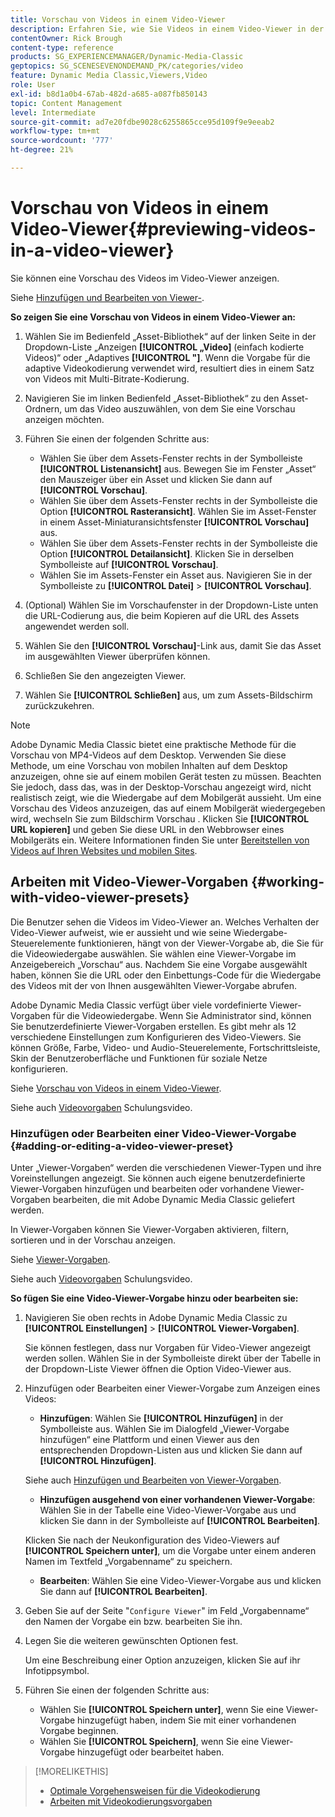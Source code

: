 ```yaml
---
title: Vorschau von Videos in einem Video-Viewer
description: Erfahren Sie, wie Sie Videos in einem Video-Viewer in der Vorschau anzeigen.
contentOwner: Rick Brough
content-type: reference
products: SG_EXPERIENCEMANAGER/Dynamic-Media-Classic
geptopics: SG_SCENESEVENONDEMAND_PK/categories/video
feature: Dynamic Media Classic,Viewers,Video
role: User
exl-id: b8d1a0b4-67ab-482d-a685-a087fb850143
topic: Content Management
level: Intermediate
source-git-commit: ad7e20fdbe9028c6255865cce95d109f9e9eeab2
workflow-type: tm+mt
source-wordcount: '777'
ht-degree: 21%

---
```


# Vorschau von Videos in einem Video-Viewer{#previewing-videos-in-a-video-viewer}

Sie können eine Vorschau des Videos im Video-Viewer anzeigen.

Siehe [Hinzufügen und Bearbeiten von Viewer-](application-setup.md#adding_and_editing_viewer_presets).

**So zeigen Sie eine Vorschau von Videos in einem Video-Viewer an:**

1. Wählen Sie im Bedienfeld „Asset-Bibliothek“ auf der linken Seite in der Dropdown-Liste „Anzeigen **[!UICONTROL „Video]** (einfach kodierte Videos)“ oder „Adaptives **[!UICONTROL &quot;]**. Wenn die Vorgabe für die adaptive Videokodierung verwendet wird, resultiert dies in einem Satz von Videos mit Multi-Bitrate-Kodierung.
1. Navigieren Sie im linken Bedienfeld „Asset-Bibliothek“ zu den Asset-Ordnern, um das Video auszuwählen, von dem Sie eine Vorschau anzeigen möchten.
1. Führen Sie einen der folgenden Schritte aus:

   * Wählen Sie über dem Assets-Fenster rechts in der Symbolleiste **[!UICONTROL Listenansicht]** aus. Bewegen Sie im Fenster „Asset“ den Mauszeiger über ein Asset und klicken Sie dann auf **[!UICONTROL Vorschau]**.
   * Wählen Sie über dem Assets-Fenster rechts in der Symbolleiste die Option **[!UICONTROL Rasteransicht]**. Wählen Sie im Asset-Fenster in einem Asset-Miniaturansichtsfenster **[!UICONTROL Vorschau]** aus.
   * Wählen Sie über dem Assets-Fenster rechts in der Symbolleiste die Option **[!UICONTROL Detailansicht]**. Klicken Sie in derselben Symbolleiste auf **[!UICONTROL Vorschau]**.
   * Wählen Sie im Assets-Fenster ein Asset aus. Navigieren Sie in der Symbolleiste zu **[!UICONTROL Datei]** > **[!UICONTROL Vorschau]**.

1. (Optional) Wählen Sie im Vorschaufenster in der Dropdown-Liste unten die URL-Codierung aus, die beim Kopieren auf die URL des Assets angewendet werden soll.
1. Wählen Sie den **[!UICONTROL Vorschau]**-Link aus, damit Sie das Asset im ausgewählten Viewer überprüfen können.
1. Schließen Sie den angezeigten Viewer.
1. Wählen Sie **[!UICONTROL Schließen]** aus, um zum Assets-Bildschirm zurückzukehren.

>[!NOTE]
>
>Adobe Dynamic Media Classic bietet eine praktische Methode für die Vorschau von MP4-Videos auf dem Desktop. Verwenden Sie diese Methode, um eine Vorschau von mobilen Inhalten auf dem Desktop anzuzeigen, ohne sie auf einem mobilen Gerät testen zu müssen. Beachten Sie jedoch, dass das, was in der Desktop-Vorschau angezeigt wird, nicht realistisch zeigt, wie die Wiedergabe auf dem Mobilgerät aussieht. Um eine Vorschau des Videos anzuzeigen, das auf einem Mobilgerät wiedergegeben wird, wechseln Sie zum Bildschirm Vorschau . Klicken Sie **[!UICONTROL URL kopieren]** und geben Sie diese URL in den Webbrowser eines Mobilgeräts ein. Weitere Informationen finden Sie unter [Bereitstellen von Videos auf Ihren Websites und mobilen Sites](deploying-video-websites-mobile-sites.md#deploying_video_to_your_websites_and_mobile_sites).

## Arbeiten mit Video-Viewer-Vorgaben {#working-with-video-viewer-presets}

Die Benutzer sehen die Videos im Video-Viewer an. Welches Verhalten der Video-Viewer aufweist, wie er aussieht und wie seine Wiedergabe-Steuerelemente funktionieren, hängt von der Viewer-Vorgabe ab, die Sie für die Videowiedergabe auswählen. Sie wählen eine Viewer-Vorgabe im Anzeigebereich „Vorschau“ aus. Nachdem Sie eine Vorgabe ausgewählt haben, können Sie die URL oder den Einbettungs-Code für die Wiedergabe des Videos mit der von Ihnen ausgewählten Viewer-Vorgabe abrufen.

Adobe Dynamic Media Classic verfügt über viele vordefinierte Viewer-Vorgaben für die Videowiedergabe. Wenn Sie Administrator sind, können Sie benutzerdefinierte Viewer-Vorgaben erstellen. Es gibt mehr als 12 verschiedene Einstellungen zum Konfigurieren des Video-Viewers. Sie können Größe, Farbe, Video- und Audio-Steuerelemente, Fortschrittsleiste, Skin der Benutzeroberfläche und Funktionen für soziale Netze konfigurieren.

Siehe [Vorschau von Videos in einem Video-Viewer](previewing-videos-video-viewer.md#previewing_videos_in_a_video_viewer).

Siehe auch [Videovorgaben](https://s7d5.scene7.com/s7viewers/html5/VideoViewer.html?videoserverurl=https://s7d5.scene7.com/is/content/&amp;emailurl=https://s7d5.scene7.com/s7/emailFriend&amp;serverUrl=https://s7d5.scene7.com/is/image/&amp;config=Scene7SharedAssets/Universal_HTML5_Video&amp;contenturl=https://s7d5.scene7.com/skins/&amp;asset=S7tutorials/549_video-presets_converted%20renamed_Done-AVS) Schulungsvideo.

### Hinzufügen oder Bearbeiten einer Video-Viewer-Vorgabe {#adding-or-editing-a-video-viewer-preset}

Unter „Viewer-Vorgaben“ werden die verschiedenen Viewer-Typen und ihre Voreinstellungen angezeigt. Sie können auch eigene benutzerdefinierte Viewer-Vorgaben hinzufügen und bearbeiten oder vorhandene Viewer-Vorgaben bearbeiten, die mit Adobe Dynamic Media Classic geliefert werden.

In Viewer-Vorgaben können Sie Viewer-Vorgaben aktivieren, filtern, sortieren und in der Vorschau anzeigen.

Siehe [Viewer-Vorgaben](application-setup.md#viewer_presets).

Siehe auch [Videovorgaben](https://s7d5.scene7.com/s7viewers/html5/VideoViewer.html?videoserverurl=https://s7d5.scene7.com/is/content/&amp;emailurl=https://s7d5.scene7.com/s7/emailFriend&amp;serverUrl=https://s7d5.scene7.com/is/image/&amp;config=Scene7SharedAssets/Universal_HTML5_Video&amp;contenturl=https://s7d5.scene7.com/skins/&amp;asset=S7tutorials/549_video-presets_converted%20renamed_Done-AVS) Schulungsvideo.

**So fügen Sie eine Video-Viewer-Vorgabe hinzu oder bearbeiten sie:**

1. Navigieren Sie oben rechts in Adobe Dynamic Media Classic zu **[!UICONTROL Einstellungen]** > **[!UICONTROL Viewer-Vorgaben]**.

   Sie können festlegen, dass nur Vorgaben für Video-Viewer angezeigt werden sollen. Wählen Sie in der Symbolleiste direkt über der Tabelle in der Dropdown-Liste Viewer öffnen die Option Video-Viewer aus.

1. Hinzufügen oder Bearbeiten einer Viewer-Vorgabe zum Anzeigen eines Videos:

   * **Hinzufügen**: Wählen Sie **[!UICONTROL Hinzufügen]** in der Symbolleiste aus. Wählen Sie im Dialogfeld „Viewer-Vorgabe hinzufügen“ eine Plattform und einen Viewer aus den entsprechenden Dropdown-Listen aus und klicken Sie dann auf **[!UICONTROL Hinzufügen]**.

   Siehe auch [Hinzufügen und Bearbeiten von Viewer-Vorgaben](application-setup.md#adding_and_editing_viewer_presets).

   * **Hinzufügen ausgehend von einer vorhandenen Viewer-Vorgabe**: Wählen Sie in der Tabelle eine Video-Viewer-Vorgabe aus und klicken Sie dann in der Symbolleiste auf **[!UICONTROL Bearbeiten]**.

   Klicken Sie nach der Neukonfiguration des Video-Viewers auf **[!UICONTROL Speichern unter]**, um die Vorgabe unter einem anderen Namen im Textfeld „Vorgabenname“ zu speichern.

   * **Bearbeiten**: Wählen Sie eine Video-Viewer-Vorgabe aus und klicken Sie dann auf **[!UICONTROL Bearbeiten]**.

1. Geben Sie auf der Seite &quot;`Configure Viewer`&quot; im Feld „Vorgabenname“ den Namen der Vorgabe ein bzw. bearbeiten Sie ihn.
1. Legen Sie die weiteren gewünschten Optionen fest.

   Um eine Beschreibung einer Option anzuzeigen, klicken Sie auf ihr Infotippsymbol.

1. Führen Sie einen der folgenden Schritte aus:

   * Wählen Sie **[!UICONTROL Speichern unter]**, wenn Sie eine Viewer-Vorgabe hinzugefügt haben, indem Sie mit einer vorhandenen Vorgabe beginnen.
   * Wählen Sie **[!UICONTROL Speichern]**, wenn Sie eine Viewer-Vorgabe hinzugefügt oder bearbeitet haben.

>[!MORELIKETHIS]
>
>* [Optimale Vorgehensweisen für die Videokodierung](uploading-encoding-videos.md#best_practices_for_video_encoding)
>* [Arbeiten mit Videokodierungsvorgaben](uploading-encoding-videos.md#working_with_video_encoding_presets)
